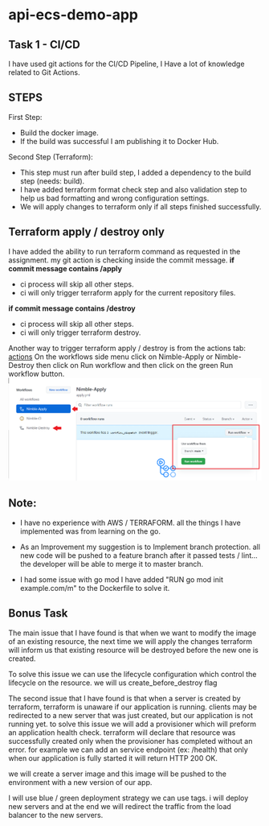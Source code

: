 ﻿# api-ecs-demo-app

## Task 1 - CI/CD

I have used git actions for the CI/CD Pipeline, I Have a lot of knowledge related to Git Actions. 

## STEPS

First Step: 
* Build the docker image. 
* If the build was successful I am publishing it to Docker Hub.

Second Step (Terraform):
* This step must run after build step, I added a dependency to the build step (needs: build).
* I have added terraform format check step and also validation step to help us bad formatting and wrong 
  configuration settings.
* We will apply changes to terraform only if all steps finished successfully.

## Terraform apply / destroy only

I have added the ability to run terraform command as requested in the assignment.
my git action is checking inside the commit message.
**if commit message contains /apply**
* ci process will skip all other steps.
* ci will only trigger terraform apply for the current repository files.

**if commit message contains /destroy**
* ci process will skip all other steps.
* ci will only trigger terraform destroy.

Another way to trigger terraform apply / destroy is from the actions tab:
[actions](https://github.com/eyal-h/nimble/actions)
On the workflows side menu click on Nimble-Apply or Nimble-Destroy
then click on Run workflow and then click on the green Run workflow button.
![Actions Tab Example](https://github.com/eyal-h/nimble/blob/main/Actions.png)


## Note:
* I have no experience with AWS / TERRAFORM. 
   all the things I have implemented was from learning on the go.

* As an Improvement my suggestion is to Implement branch protection.
   all new code will be pushed to a feature branch after it passed tests / lint... the developer will be able to merge it to master branch.

* I had some issue with go mod I have added "RUN go mod init example.com/m" to the Dockerfile to solve it.

## Bonus Task

The main issue that I have found is that when we want to modify the image of an existing resource, the next time we will apply the changes terraform will inform us that existing resource will be destroyed before the new one is created.

To solve this issue we can use the lifecycle configuration which control the lifecycle on the resource.
we will us create_before_destroy flag

The second issue that I have found is that when a server is created by terraform, terraform is unaware if our application is running.
clients may be redirected to a new server that was just created, but our application is not running yet.
to solve this issue we will add a  provisioner which will preform an application health check. terraform will declare that resource was successfully created only when the provisioner has completed without an error.
for example we can add an service endpoint (ex: /health) that only when our application is fully started it will return HTTP 200 OK.

we will create a server image and this image will be pushed to the environment with a new version of our app.

I will use blue / green deployment strategy we can use tags. i will deploy new servers and at the end we will redirect the traffic from the load balancer to the new servers.


